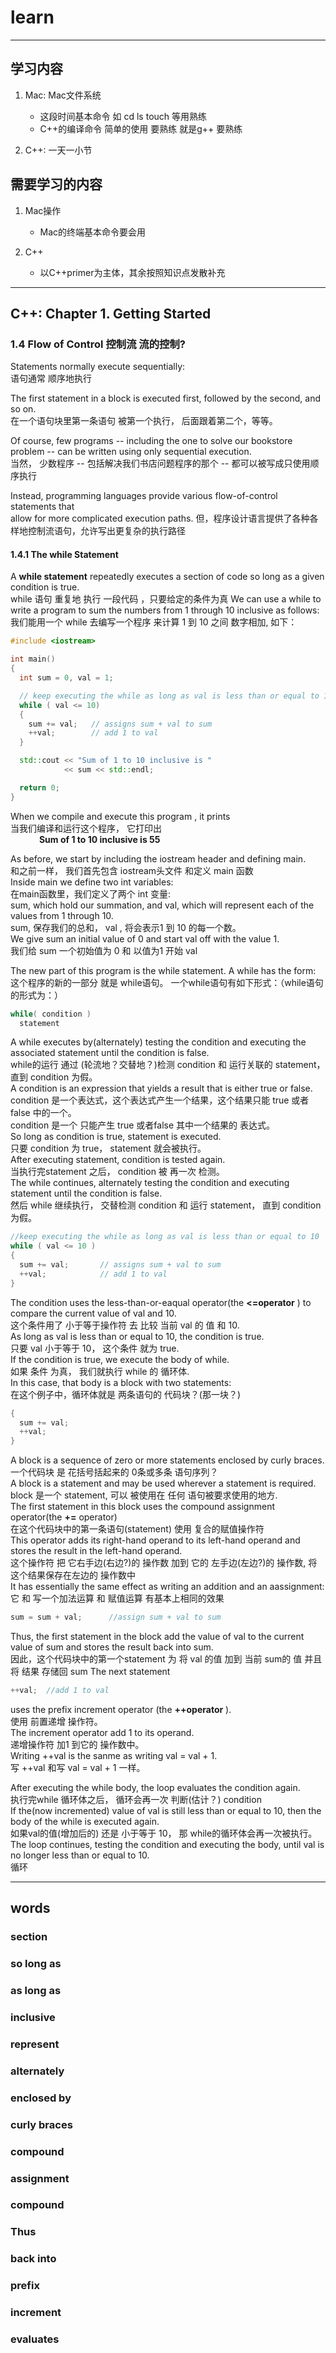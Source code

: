 # learn
---
## 学习内容
1. Mac: Mac文件系统
   * 这段时间基本命令 如 cd ls touch 等用熟练
   * C++的编译命令 简单的使用 要熟练 就是g++ 要熟练

2. C++: 一天一小节

## 需要学习的内容
1. Mac操作
   * Mac的终端基本命令要会用

2. C++
    * 以C++primer为主体，其余按照知识点发散补充

---
## C++: Chapter 1. Getting Started
### 1.4 Flow of Control 控制流  流的控制?
Statements normally execute sequentially:  
语句通常 顺序地执行    

The first statement in a block is executed first, followed by the second, and so on.  
在一个语句块里第一条语句 被第一个执行， 后面跟着第二个，等等。

Of course, few programs -- including the one to solve our bookstore problem -- can be written using only sequential execution.  
当然， 少数程序 -- 包括解决我们书店问题程序的那个 -- 都可以被写成只使用顺序执行

Instead, programming languages provide various flow-of-control statements that  
allow for more complicated execution paths.
但，程序设计语言提供了各种各样地控制流语句，允许写出更复杂的执行路径

#### 1.4.1 The while Statement
A **while statement** repeatedly executes a section of code so long as a given condition is true.  
while 语句 重复地 执行 一段代码 ，只要给定的条件为真
We can use a while to write a program to sum the numbers from 1 through 10 inclusive as follows:
我们能用一个 while 去编写一个程序 来计算 1 到 10 之间 数字相加, 如下：
```C++
#include <iostream>

int main()
{
  int sum = 0, val = 1;

  // keep executing the while as long as val is less than or equal to 10
  while ( val <= 10)
  {
    sum += val;   // assigns sum + val to sum
    ++val;        // add 1 to val
  }

  std::cout << "Sum of 1 to 10 inclusive is "
            << sum << std::endl;

  return 0;
}

```

When we compile and execute this program , it prints  
当我们编译和运行这个程序， 它打印出  
&emsp;&emsp;&emsp; **Sum of 1 to 10 inclusive is 55**  

As before, we start by including the iostream header and defining main.  
和之前一样， 我们首先包含 iostream头文件 和定义 main 函数  
Inside main we define two int variables:  
在main函数里，我们定义了两个 int 变量:  
sum, which hold our summation, and val, which will represent each of the values from 1 through 10.  
sum, 保存我们的总和， val , 将会表示1 到 10 的每一个数。  
We give sum an initial value of 0 and start val off with the value 1.  
我们给 sum 一个初始值为 0 和 以值为1 开始 val  

The new part of this program is the while statement. A while has the form:
这个程序的新的一部分 就是 while语句。 一个while语句有如下形式：（while语句的形式为：）
```C++
while( condition )
  statement
```
A while executes by(alternately) testing the condition and executing the associated statement until the condition is false.  
while的运行 通过 (轮流地？交替地？)检测 condition 和 运行关联的 statement， 直到 condition 为假。  
A condition is an expression that yields a result that is either true or false.  
condition 是一个表达式，这个表达式产生一个结果，这个结果只能 true 或者 false 中的一个。  
condition 是一个 只能产生 true 或者false 其中一个结果的 表达式。  
So long as condition is true, statement is executed.  
只要 condition 为 true， statement 就会被执行。  
After executing statement, condition is tested again.  
当执行完statement 之后， condition 被 再一次 检测。  
The while continues, alternately testing the condition and executing statement until the condition is false.  
然后 while 继续执行， 交替检测 condition 和 运行 statement， 直到 condition 为假。  
```C++
//keep executing the while as long as val is less than or equal to 10
while ( val <= 10 )
{
  sum += val;       // assigns sum + val to sum
  ++val;            // add 1 to val
}
```
The condition uses the less-than-or-eaqual operator(the **<=operator** ) to compare the current value of val and 10.  
这个条件用了 小于等于操作符 去 比较  当前 val 的 值 和 10.  
As long as val is less than or equal to 10, the condition is true.  
只要 val 小于等于 10， 这个条件 就为 true.  
If the condition is true, we execute the body of while.  
如果 条件 为真， 我们就执行 while 的  循环体.  
In this case, that body is a block with two statements:  
在这个例子中，循环体就是 两条语句的 代码块？(那一块？)  
```C++
{
  sum += val;
  ++val;
}
```
A block is a sequence of zero or more statements enclosed by curly braces.  
一个代码块 是 花括号括起来的 0条或多条 语句序列？  
A block is a statement and may be used wherever a statement is required.  
block 是一个 statement, 可以 被使用在 任何 语句被要求使用的地方.  
The first statement in this block uses the compound assignment operator(the **+=** operator)  
在这个代码块中的第一条语句(statement) 使用 复合的赋值操作符  
This operator adds its right-hand operand to its left-hand operand and stores the result in the left-hand operand.  
这个操作符 把 它右手边(右边?)的 操作数  加到 它的 左手边(左边?)的 操作数,  将这个结果保存在左边的 操作数中  
It has essentially the same effect as writing an addition and an aassignment:  
它 和 写一个加法运算 和 赋值运算 有基本上相同的效果  
```C++
sum = sum + val;      //assign sum + val to sum
```
Thus, the first statement in the block add the value of val to the current value of sum and stores the result back into sum.  
因此，这个代码块中的第一个statement 为 将 val 的值 加到 当前 sum的 值 并且将 结果 存储回 sum
The next statement  
```C++
++val;  //add 1 to val
```
uses the prefix increment operator (the **++operator** ).  
使用 前置递增 操作符。  
The increment operator add 1 to its operand.  
递增操作符 加1 到它的 操作数中。  
Writing ++val is the sanme as writing val = val + 1.  
写 ++val 和写 val = val + 1 一样。  

After executing the while body, the loop evaluates the condition again.  
执行完while 循环体之后， 循环会再一次 判断(估计？) condition  
If the(now incremented) value of val is still less than or equal to 10, then the body of the while is executed again.  
如果val的值(增加后的) 还是 小于等于 10， 那 while的循环体会再一次被执行。  
The loop continues, testing the condition and executing the body, until val is no longer less than or equal to 10.  
循环

----
## words
### section
### so long as
### as long as
### inclusive
### represent
### alternately
### enclosed by
### curly braces
### compound
### assignment
### compound
### Thus
### back into
### prefix
### increment
### evaluates
